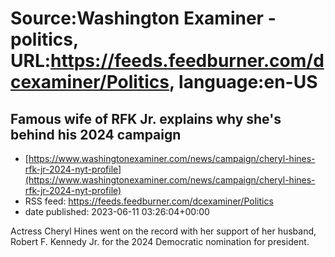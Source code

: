 # Source:Washington Examiner - politics, URL:https://feeds.feedburner.com/dcexaminer/Politics, language:en-US

## Famous wife of RFK Jr. explains why she's behind his 2024 campaign
 - [https://www.washingtonexaminer.com/news/campaign/cheryl-hines-rfk-jr-2024-nyt-profile](https://www.washingtonexaminer.com/news/campaign/cheryl-hines-rfk-jr-2024-nyt-profile)
 - RSS feed: https://feeds.feedburner.com/dcexaminer/Politics
 - date published: 2023-06-11 03:26:04+00:00

Actress Cheryl Hines went on the record with her support of her husband, Robert F. Kennedy Jr. for the 2024 Democratic nomination for president.

